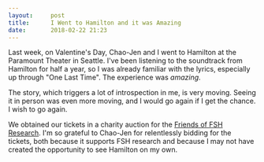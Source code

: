 ```yaml
---
layout:     post
title:      I Went to Hamilton and it was Amazing
date:       2018-02-22 21:23
---
```


Last week, on Valentine's Day, Chao-Jen and I went to Hamilton at the
Paramount Theater in Seattle. I've been listening to the soundtrack
from Hamilton for half a year, so I was already familiar with the
lyrics, especially up through "One Last Time". The experience was
_amazing_.

The story, which triggers a lot of introspection in me, is very
moving. Seeing it in person was even more moving, and I would go again
if I get the chance. I wish to go again.

We obtained our tickets in a charity auction for the [Friends of FSH
Research](http://fshfriends.org/). I'm so grateful to Chao-Jen for
relentlessly bidding for the tickets, both because it supports FSH
research and because I may not have created the opportunity to see
Hamilton on my own.
